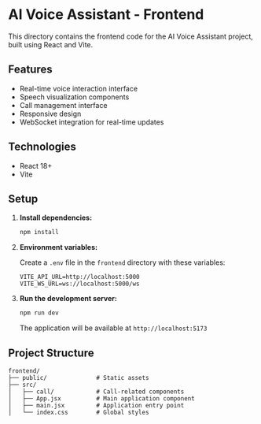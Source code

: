 # AI Voice Assistant - Frontend

This directory contains the frontend code for the AI Voice Assistant project, built using React and Vite.

## Features

- Real-time voice interaction interface
- Speech visualization components
- Call management interface
- Responsive design
- WebSocket integration for real-time updates

## Technologies

- React 18+
- Vite

## Setup

1. **Install dependencies:**

    ```bash
    npm install
    ```

2. **Environment variables:**

    Create a `.env` file in the `frontend` directory with these variables:

    ```env
    VITE_API_URL=http://localhost:5000
    VITE_WS_URL=ws://localhost:5000/ws
    ```

3. **Run the development server:**

    ```bash
    npm run dev
    ```

    The application will be available at `http://localhost:5173`

## Project Structure

```
frontend/
├── public/              # Static assets
├── src/
│   ├── call/            # Call-related components
│   ├── App.jsx          # Main application component
│   ├── main.jsx         # Application entry point
│   └── index.css        # Global styles
```




